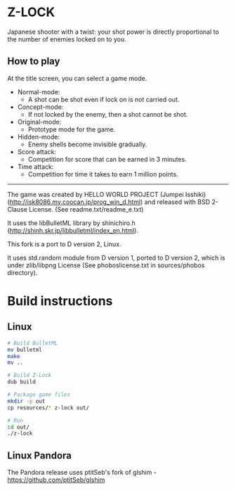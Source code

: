 # Z-LOCK

Japanese shooter with a twist: your shot power is directly proportional to the number of enemies locked on to you.

## How to play

At the title screen, you can select a game mode.

- Normal-mode:
  - A shot can be shot even if lock on is not carried out.
- Concept-mode:
  - If not locked by the enemy, then a shot cannot be shot.
- Original-mode:
  - Prototype mode for the game.
- Hidden-mode:
  - Enemy shells become invisible gradually.
- Score attack:
  - Competition for score that can be earned in 3 minutes.
- Time attack:
  - Competition for time it takes to earn 1 million points.

<hr/>

The game was created by HELLO WORLD PROJECT (Jumpei Isshiki) (http://isk8086.my.coocan.jp/prog_win_d.html) and released with BSD 2-Clause License. (See readme.txt/readme_e.txt)

It uses the libBulletML library by shinichiro.h (http://shinh.skr.jp/libbulletml/index_en.html).

This fork is a port to D version 2, Linux.

It uses std.random module from D version 1, ported to D version 2, which is under zlib/libpng License (See phoboslicense.txt in sources/phobos directory).

# Build instructions

## Linux

```bash
# Build BulletML
mv bulletml
make
mv ..

# Build Z-Lock
dub build

# Package game files
mkdir -p out
cp resources/* z-lock out/

# Run
cd out/
./z-lock
```

## Linux Pandora

The Pandora release uses ptitSeb's fork of glshim - https://github.com/ptitSeb/glshim



